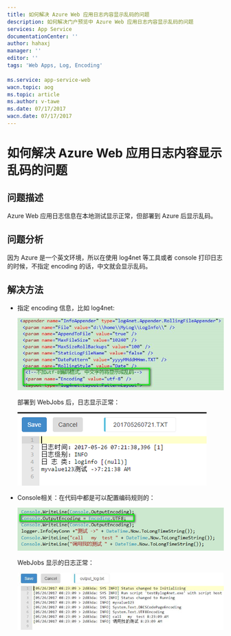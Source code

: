 ```yaml
---
title: 如何解决 Azure Web 应用日志内容显示乱码的问题
description: 如何解决门户预览中 Azure Web 应用日志内容显示乱码的问题
services: App Service
documentationCenter: ''
author: hahaxj
manager: ''
editor: ''
tags: 'Web Apps, Log, Encoding'

ms.service: app-service-web
wacn.topic: aog
ms.topic: article
ms.author: v-tawe
ms.date: 07/17/2017
wacn.date: 07/17/2017
---
```


# 如何解决 Azure Web 应用日志内容显示乱码的问题

## 问题描述

Azure Web 应用日志信息在本地测试显示正常，但部署到 Azure 后显示乱码。

## 问题分析

因为 Azure 是一个英文环境，所以在使用 log4net 等工具或者 console 打印日志的时候，不指定 encoding 的话，中文就会显示乱码。

## 解决方法

- 指定 encoding 信息，比如 log4net:

    ![log4net](./media/aog-web-apps-qa-log-messy-code/log4net.png)

    部署到 WebJobs 后，日志显示正常：

    ![portal](./media/aog-web-apps-qa-log-messy-code/portal.png)

- Console相关：在代码中都是可以配置编码规则的：

    ![console](./media/aog-web-apps-qa-log-messy-code/console.png)

    WebJobs 显示的日志正常：

    ![portal-2](./media/aog-web-apps-qa-log-messy-code/portal-2.png)